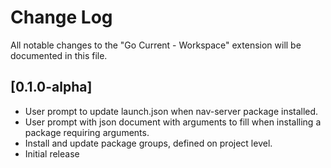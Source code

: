 # Change Log
All notable changes to the "Go Current - Workspace" extension will be documented in this file.

## [0.1.0-alpha]
- User prompt to update launch.json when nav-server package installed.
- User prompt with json document with arguments to fill when installing a package requiring arguments.
- Install and update package groups, defined on project level.
- Initial release